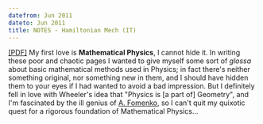 ```yaml
---
datefrom: Jun 2011
dateto: Jun 2011
title: NOTES - Hamiltonian Mech (IT)
---
```


[[PDF]](stuff/gedi.pdf) My first love is <b>Mathematical Physics</b>, I cannot hide it. In writing these poor and chaotic pages I wanted to give myself some sort of <i>glossa</i> about basic mathematical methods used in Physics; in fact there's neither something original, nor something new in them, and I should have hidden them to your eyes if I had wanted to avoid a bad impression. But I definitely fell in love with Wheeler's idea that "Physics is [a part of] Geometry", and I'm fascinated by the ill genius of <a href="http://wiki.devicerandom.org/Anatolij_Fomenko">A. Fomenko</a>, so I can't quit my quixotic quest for a rigorous foundation of Mathematical Physics...
